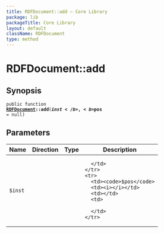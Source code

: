 ```yaml
---
title: RDFDocument::add — Core Library
package: lib
packageTitle: Core Library
layout: default
className: RDFDocument
type: method
---
```


# RDFDocument::add

## Synopsis

<code>public function <b><a href="RDFDocument">RDFDocument</a>::add</b>(<b>$inst</b>, <b>$pos</b> = null)</code>

## Parameters

<table>
  <thead>
    <tr>
      <th>Name</th>
      <th>Direction</th>
      <th>Type</th>
      <th>Description</th>
    </tr>
  </thead>
  <tbody>
    <tr>
      <td><code>$inst</code>
      <td><i></i></td>
      <td></td>
      <td>

      </td>
    </tr>
    <tr>
      <td><code>$pos</code>
      <td><i></i></td>
      <td></td>
      <td>

      </td>
    </tr>
  </tbody>
</table>

